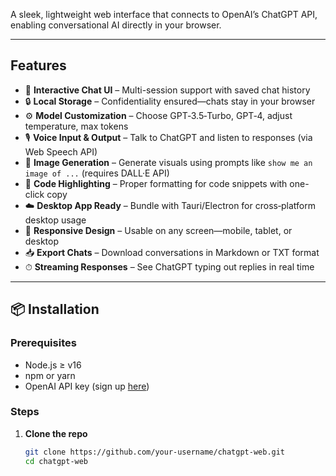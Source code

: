 A sleek, lightweight web interface that connects to OpenAI’s ChatGPT API, enabling conversational AI directly in your browser.

---

## Features

- 💬 **Interactive Chat UI** – Multi-session support with saved chat history  
- 🔒 **Local Storage** – Confidentiality ensured—chats stay in your browser  
- ⚙️ **Model Customization** – Choose GPT‑3.5‑Turbo, GPT‑4, adjust temperature, max tokens  
- 🎙 **Voice Input & Output** – Talk to ChatGPT and listen to responses (via Web Speech API)  
- 📎 **Image Generation** – Generate visuals using prompts like `show me an image of ...` (requires DALL·E API)  
- 🧩 **Code Highlighting** – Proper formatting for code snippets with one-click copy  
- ☁️ **Desktop App Ready** – Bundle with Tauri/Electron for cross‑platform desktop usage  
- 📐 **Responsive Design** – Usable on any screen—mobile, tablet, or desktop  
- 📥 **Export Chats** – Download conversations in Markdown or TXT format  
- ⏱ **Streaming Responses** – See ChatGPT typing out replies in real time  

---

## 📦 Installation

### Prerequisites

- Node.js ≥ v16  
- npm or yarn  
- OpenAI API key (sign up [here](https://platform.openai.com))

### Steps

1. **Clone the repo**  
   ```bash
   git clone https://github.com/your-username/chatgpt-web.git
   cd chatgpt-web
